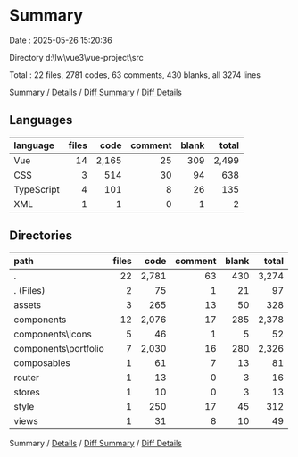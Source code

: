 # Summary

Date : 2025-05-26 15:20:36

Directory d:\\lw\\vue3\\vue-project\\src

Total : 22 files,  2781 codes, 63 comments, 430 blanks, all 3274 lines

Summary / [Details](details.md) / [Diff Summary](diff.md) / [Diff Details](diff-details.md)

## Languages
| language | files | code | comment | blank | total |
| :--- | ---: | ---: | ---: | ---: | ---: |
| Vue | 14 | 2,165 | 25 | 309 | 2,499 |
| CSS | 3 | 514 | 30 | 94 | 638 |
| TypeScript | 4 | 101 | 8 | 26 | 135 |
| XML | 1 | 1 | 0 | 1 | 2 |

## Directories
| path | files | code | comment | blank | total |
| :--- | ---: | ---: | ---: | ---: | ---: |
| . | 22 | 2,781 | 63 | 430 | 3,274 |
| . (Files) | 2 | 75 | 1 | 21 | 97 |
| assets | 3 | 265 | 13 | 50 | 328 |
| components | 12 | 2,076 | 17 | 285 | 2,378 |
| components\\icons | 5 | 46 | 1 | 5 | 52 |
| components\\portfolio | 7 | 2,030 | 16 | 280 | 2,326 |
| composables | 1 | 61 | 7 | 13 | 81 |
| router | 1 | 13 | 0 | 3 | 16 |
| stores | 1 | 10 | 0 | 3 | 13 |
| style | 1 | 250 | 17 | 45 | 312 |
| views | 1 | 31 | 8 | 10 | 49 |

Summary / [Details](details.md) / [Diff Summary](diff.md) / [Diff Details](diff-details.md)